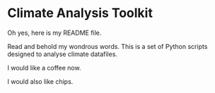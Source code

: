 # Climate Analysis Toolkit
Oh yes, here is my README file.

Read and behold my wondrous words. This is a set of Python scripts designed to analyse climate datafiles.

I would like a coffee now.


I would also like chips.

